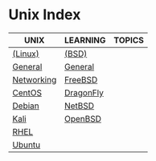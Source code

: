 # Unix Index

|UNIX|LEARNING|TOPICS|
|---|---|---|
|[(Linux)](linux-index)|[(BSD)](bsd-index)||
|[General](unix/linux/linux-general)|[General](unix/bsd/bsd-general) ||
|[Networking](unix/linux/linux-networking)|[FreeBSD](unix/bsd/bsd-freebsd)||
|[CentOS](unix/linux/linux-centos)|[DragonFly](unix/bsd/bsd-dragonfly)||
|[Debian](unix/linux/linux-debian)|[NetBSD](unix/bsd/bsd-netbsd)||
|[Kali](linux-kali)|[OpenBSD](unix/bsd/bsd-openbsd)||
|[RHEL](linux-rhel)|||
|[Ubuntu](linux-ubuntu)|||
